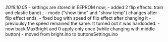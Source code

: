 *2019.10.05*
	- settings are stored in EEPROM now;
	- added 2 flip effects: train and elastic band) ;
	- mode ("show time" and "show temp") changes after flip effect ends;
	- fixed bug with speed of flip effect after changing it - previoulsy the speed remained the same. It turned out it was hardcoded.
	- now backlMaxBright and 0 apply only once (while changing with middle button) - moved from bright.ino to buttonsSettings.ino
